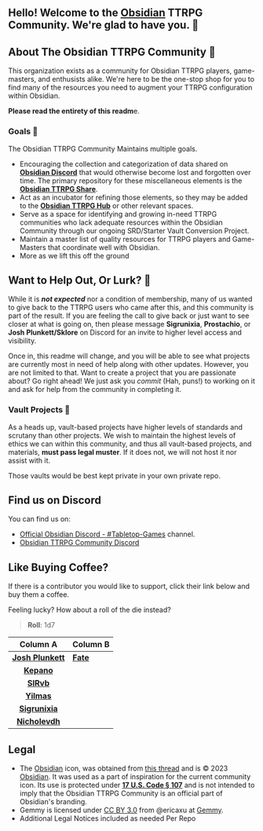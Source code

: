 ## Hello! Welcome to the [Obsidian](http://obsidian.md) TTRPG Community. We're glad to have you. 👋

## About The Obsidian TTRPG Community 🎲
This organization exists as a community for Obsidian TTRPG players, game-masters, and enthusists alike. We're here to be the one-stop shop for you to find many of the resources you need to augment your TTRPG configuration within Obsidian. 

**Please read the entirety of this readm**e.

### Goals 🥅

The Obsidian TTRPG Community Maintains multiple goals.

- Encouraging the collection and categorization of data shared on **[Obsidian Discord](https://discord.gg/obsidianmd)** that would otherwise become lost and forgotten over time. The primary repository for these miscellaneous elements is the **[Obsidian TTRPG Share](https://github.com/Obsidian-TTRPG-Community/ObsidianTTRPGShare)**.
- Act as an incubator for refining those elements, so they may be added to the **[Obsidian TTRPG Hub](https://publish.obsidian.md/hub/04+-+Guides%2C+Workflows%2C+%26+Courses/for+TTRPG)** or other relevant spaces.
- Serve as a space for identifying and growing in-need TTRPG communities who lack adequate resources within the Obsidian Community through our ongoing SRD/Starter Vault Conversion Project.
- Maintain a master list of quality resources for TTRPG players and Game-Masters that coordinate well with Obsidian.
- More as we lift this off the ground

## Want to Help Out, Or Lurk? 🫶

While it is _**not expected**_ nor a condition of membership, many of us wanted to give back to the TTRPG users who came after this, and this community is part of the result. If you are feeling the call to give back or just want to see closer at what is going on, then please message **Sigrunixia**, **Prostachio**, or **Josh Plunkett/Sklore** on Discord for an invite to higher level access and visibility. 

Once in, this readme will change, and you will be able to see what projects are currently most in need of help along with other updates. However, you are not limited to that. Want to create a project that you are passionate about? Go right ahead! We just ask you *commit* (Hah, puns!) to working on it and ask for help from the community in completing it. 

### Vault Projects 📌

As a heads up, vault-based projects have higher levels of standards and scrutany than other projects. We wish to maintain the highest levels of ethics we can within this community, and thus all vault-based projects, and materials, **must pass legal muster**. If it does not, we will not host it nor assist with it. 

Those vaults would be best kept private in your own private repo.

## Find us on Discord

You can find us on:
- [Official Obsidian Discord - #Tabletop-Games](https://discord.gg/obsidianmd) channel.
- [Obsidian TTRPG Community Discord](https://discord.gg/Zpmr37Uv)

## Like Buying Coffee?

If there is a contributor you would like to support, click their link below and buy them a coffee.

Feeling lucky? How about a roll of the die instead?

> **Roll**: 1d7

|                           Column A                           | Column B                                |
|:------------------------------------------------------------:|-----------------------------------------|
| **[Josh Plunkett](https://www.patreon.com/join/JPlunkett?)** | **[Fate](https://ko-fi.com/fatebreak)** |
|      **[Kepano](https://www.buymeacoffee.com/kepano)**       |                                         |
|             **[SlRvb](https://ko-fi.com/slrvb)**             |                                         |
|            **[Yilmas](https://ko-fi.com/yilmas)**            |                                         |
|        **[Sigrunixia](https://ko-fi.com/sigrunixia)**        |                                         |
|        **[Nicholevdh](https://ko-fi.com/nicolevdh)**         |                                         |



## Legal
- The [Obsidian](https://obsidian.md/) icon, was obtained from [this thread](https://forum.obsidian.md/t/is-there-a-svg-icon-of-obsidian/20075/4) and is © 2023 [Obsidian](http://obsidian.md/ "Obsidian"). It was used as a part of inspiration for the current community icon. Its use is protected under **[17 U.S. Code § 107](https://www.copyright.gov/title17/92chap1.html#107)** and is not intended to imply that the Obsidian TTRPG Community is an official part of Obsidian's branding. 
- Gemmy is licensed under [CC BY 3.0](https://creativecommons.org/licenses/by/3.0/) from @ericaxu at [Gemmy](https://github.com/ericaxu/Gemmy).
- Additional Legal Notices included as needed Per Repo
